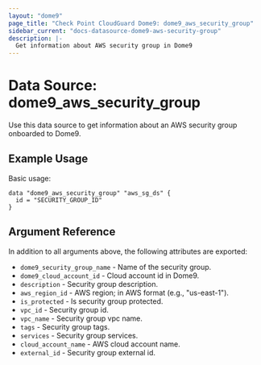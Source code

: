 ```yaml
---
layout: "dome9"
page_title: "Check Point CloudGuard Dome9: dome9_aws_security_group"
sidebar_current: "docs-datasource-dome9-aws-security-group"
description: |-
  Get information about AWS security group in Dome9
---
```


# Data Source: dome9_aws_security_group

Use this data source to get information about an AWS security group onboarded to Dome9.

## Example Usage

Basic usage:

```hcl
data "dome9_aws_security_group" "aws_sg_ds" {
  id = "SECURITY_GROUP_ID"
}

```

## Argument Reference
In addition to all arguments above, the following attributes are exported:

* `dome9_security_group_name` - Name of the security group.
* `dome9_cloud_account_id` - Cloud account id in Dome9.
* `description` - Security group description.
* `aws_region_id` - AWS region; in AWS format (e.g., "us-east-1").
* `is_protected` - Is security group protected.
* `vpc_id` - Security group id.
* `vpc_name` - Security group vpc name.
* `tags` - Security group tags.
* `services` - Security group services.
* `cloud_account_name` - AWS cloud account name.
* `external_id` - Security group external id.
